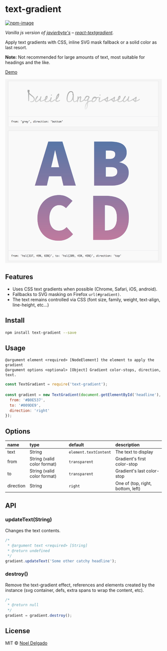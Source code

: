 # text-gradient
[![npm-image](https://img.shields.io/npm/v/text-gradient.svg?style=flat-square)](https://www.npmjs.com/package/text-gradient)

*Vanilla js version of [javierbyte's][0] – [react-textgradient][1].*

Apply text gradients with CSS, inline SVG mask fallback or a solid color as last resort.

**Note:** Not recommended for large amounts of text, most suitable for headings and the like.

[Demo](http://noeldelgado.github.io/text-gradient/)

[![text-gradient](screenshot.png)](http://noeldelgado.github.io/text-gradient/)

## Features
- Uses CSS text gradients when possible (Chrome, Safari, iOS, android).
- Fallbacks to SVG masking on Firefox `url(#gradient)`.
- The text remains controlled via CSS (font size, family, weight, text-align, line-height, etc...)

## Install
```sh
npm install text-gradient --save
```

## Usage
```
@argument element <required> [NodeElement] the element to apply the gradient
@argument options <optional> [Object] Gradient color-stops, direction, text.
```

```js
const TextGradient = require('text-gradient');

const gradient = new TextGradient(document.getElementById('headline'), {
  from: '#B0E537',
  to: '#009DE9',
  direction: 'right'
});
```

## Options

| name | type | default | description |
|:--- |:--- |:---|:---|
| text | String | `element.textContent` | The text to display |
| from | String (valid color format) | `transparent` | Gradient's first color-stop |
| to | String (valid color format) | `transparent` | Gradient's last color-stop |
| direction | String | `right` | One of (top, right, bottom, left) |


## API
### updateText(String)

Changes the text contents.

```js
/*
 * @argument text <required> [String]
 * @return undefined
 */
gradient.updateText('Some other catchy headline');
```

### destroy()

Remove the text-gradient effect, references and elements created by the instance (svg container, defs, extra spans to wrap the content, etc).

```js
/*
 * @return null
 */
gradient = gradient.destroy();
```

## License
MIT © [Noel Delgado](http://pixelia.me/)

[0]: https://github.com/javierbyte
[1]: https://github.com/javierbyte/react-textgradient
